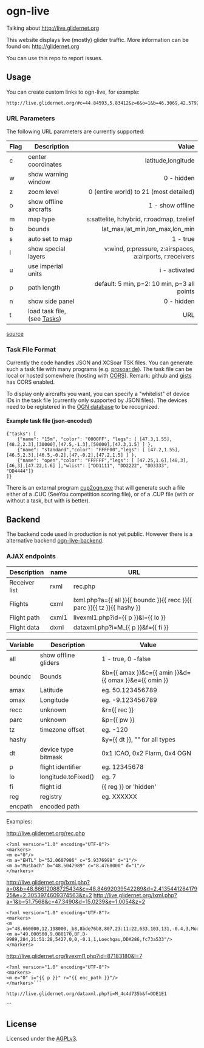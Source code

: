 # ogn-live

Talking about http://live.glidernet.org

This website displays live (mostly) glider traffic.
More information can be found on: http://glidernet.org

You can use this repo to report issues.


## Usage

You can create custom links to ogn-live,
for example:
```
http://live.glidernet.org/#c=44.84593,5.83412&z=6&o=1&b=46.3069,42.5792,11.0471,0.5003&l=pr&w=0&p=2&t=http://cunimb.fr/tasks_example.txt
```

### URL Parameters


The following URL parameters are currently supported:

Flag | Description                      | Value
---- | -------------------------------- | ----------------------------------------------------------:
   c | center coordinates               | latitude,longitude
   w | show warning window              | 0 - hidden
   z | zoom level                       | 0  (entire world) to 21 (most detailed)
   o | show offline aircrafts           | 1 - show offline
   m | map type                         | s:sattelite, h:hybrid, r:roadmap, t:relief
   b | bounds                           | lat_max,lat_min,lon_max,lon_min
   s | auto set to map                  | 1 - true
   l | show special layers              | v:wind, p:pressure, z:airspaces, a:airports, r:receivers
   u | use imperial units               | i - activated
   p | path length                      | default: 5 min, p=2: 10 min, p=3 all points
   n | show side panel                  | 0 - hidden
   t | load task file, (see [Tasks](#task-file-format)) | URL

[source](http://wiki.glidernet.org/links#toc7)


### Task File Format

Currently the code handles JSON and XCSoar TSK files.
You can generate such a task file with many programs (e.g. [prosoar.de](http://prosoar.de)).
The task file can be local or hosted somewhere (hosting with [CORS](https://en.wikipedia.org/wiki/Cross-origin_resource_sharing)).
Remark: github and [gists](https://gist.github.com/) has CORS enabled.

To display only aircrafts you want, you can specify a "whitelist" of device IDs in the task file (currently only supported by JSON files).
The devices need to be registered in the [OGN database](http://ddb.glidernet.org) to be recognized.

#### Example task file (json-encoded)

```
{"tasks": [
    {"name": "15m", "color": "0000FF", "legs": [ [47.3,1.55],[48.2,2.3],[30000],[47.5,-1.3],[50000],[47.3,1.5] ] },
    {"name": "standard","color": "FFFF00","legs": [ [47.2,1.55],[46.5,2.3],[46.5,-0.2],[47,-0.2],[47.2,1.5] ] },
    {"name": "open","color": "FFFFFF","legs": [ [47.25,1.6],[48,3],[46,3],[47.22,1.6] ],"wlist": ["DD1111", "DD2222", "DD3333", "DD4444"]}
]}
```

There is an external program [cup2ogn.exe](http://www.spsys.demon.co.uk/software/cup2ogn.exe) that will
generate such a file either of a .CUC (SeeYou competition scoring file),
or of a .CUP file (with or without a task, but with is better).


## Backend

The backend code used in production is not yet public.
However there is a alternative backend [ogn-live-backend](https://github.com/Meisterschueler/ogn-live-backend).

### AJAX endpoints


Description   | name  | URL
------------- | ----- | -----------------------------------------------------------------------
Receiver list | rxml  | rec.php
Flights       | cxml  | lxml.php?a={{ all }}{{ boundc }}{{ recc }}{{ parc }}{{ tz }}{{ hashy }}
Flight path   | cxml1 | livexml1.php?id={{ p }}&l={{ lo }}
Flight data   | dxml  | dataxml.php?i=M\_{{ p }}&f={{ fi }}


Variable | Description          | Value
-------- | -------------------- | -------------------
all      | show offline gliders | 1 - true, 0 -false
boundc   | Bounds               | &b={{ amax }}&c={{ amin }}&d={{ omax }}&e={{ omin }}
amax     | Latitude             | eg. 50.123456789
omax     | Longitude            | eg. -9.123456789
recc     | unknown              | &r={{ rec }}
parc     | unknown              | &p={{ pw }}
tz       | timezone offset      | eg. -120
hashy    |                      | &y={{ dt }}, "" for all types
dt       | device type bitmask  | 0x1 ICAO, 0x2 Flarm, 0x4 OGN
p        | flight identifier    | eg. 12345678
lo       | longitude.toFixed()  | eg. 7
fi       | flight id            | {{ reg }} or 'hidden'
reg      | registry             | eg. XXXXXX
encpath  | encoded path         |

Examples:

http://live.glidernet.org/rec.php
```
<?xml version="1.0" encoding="UTF-8"?>
<markers>
<m e="0"/>
<m a="EHTL" b="52.0607986" c="5.9376998" d="1"/>
<m a="Musbach" b="48.5047989" c="8.4768000" d="1"/>
</markers>
```

http://live.glidernet.org/lxml.php?a=0&b=48.86612088725434&c=48.84692039542289&d=2.413544128417925&e=2.3053974609374563&z=2
http://live.glidernet.org/lxml.php?a=1&b=51.7568&c=47.3490&d=15.0239&e=1.0054&z=2
```
<?xml version="1.0" encoding="UTF-8"?>
<markers>
<m a="48.660000,12.198000,_b8,8bde76b8,807,23:11:22,633,103,131,-0.4,3,Moosburg,0,8bde76b8"/>
<m a="49.000500,9.080170,BF,D-9989,284,21:51:28,5427,0,0,-0.1,1,Loechgau,DDA286,fc73a533"/>
</markers>
```

http://live.glidernet.org/livexml1.php?id=87183180&l=7
```
<?xml version="1.0" encoding="UTF-8"?>
<markers>
<m e="0" i="{{ p }}" r="{{ enc_path }}"/>
</markers>```

http://live.glidernet.org/dataxml.php?i=M_4c4d735b&f=DDE1E1
```
<?xml version="1.0" encoding="UTF-8"?>
<markers>
<m g="0" i="M_4c4d735b" a="" b="" c="Pegase" d="449" e=""/>
</markers>
```




## License

Licensed under the [AGPLv3](LICENSE).
